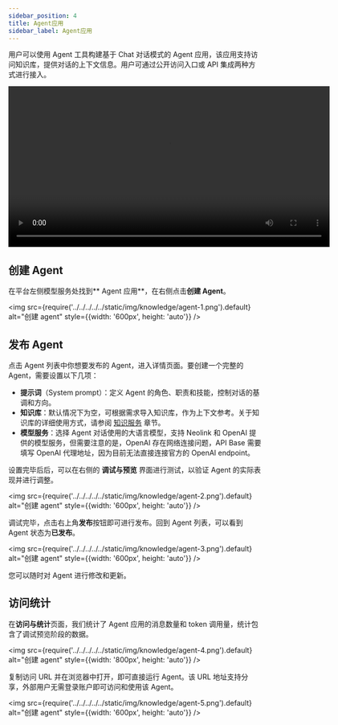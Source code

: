 ```yaml
---
sidebar_position: 4
title: Agent应用
sidebar_label: Agent应用
---
```


用户可以使用 Agent 工具构建基于 Chat 对话模式的 Agent 应用，该应用支持访问知识库，提供对话的上下文信息。用户可通过公开访问入口或 API 集成两种方式进行接入。

<video controls width="640">
  <source src="https://community-shared-data-1308875761.cos.ap-beijing.myqcloud.com/artwork/neolinkdocs/video/agent.mov" type="video/mp4">
  Your browser does not support the video tag.
</video>

## 创建 Agent

在平台左侧模型服务处找到** Agent 应用**，在右侧点击**创建 Agent**。

<img src={require('../../../../../static/img/knowledge/agent-1.png').default} alt="创建 agent" style={{width: '600px', height: 'auto'}} />

## 发布 Agent

点击 Agent 列表中你想要发布的 Agent，进入详情页面。要创建一个完整的 Agent，需要设置以下几项：

- **提示词**（System prompt）：定义 Agent 的角色、职责和技能，控制对话的基调和方向。
- **知识库**：默认情况下为空，可根据需求导入知识库，作为上下文参考。关于知识库的详细使用方式，请参阅 [知识服务](../KnowledgeBase/knowledge-service.md) 章节。
- **模型服务**：选择 Agent 对话使用的大语言模型，支持 Neolink 和 OpenAI 提供的模型服务，但需要注意的是，OpenAI 存在网络连接问题，API Base 需要填写 OpenAI 代理地址，因为目前无法直接连接官方的 OpenAI endpoint。

设置完毕后后，可以在右侧的 **调试与预览** 界面进行测试，以验证 Agent 的实际表现并进行调整。

<img src={require('../../../../../static/img/knowledge/agent-2.png').default} alt="创建 agent" style={{width: '600px', height: 'auto'}} />

调试完毕，点击右上角**发布**按钮即可进行发布。回到 Agent 列表，可以看到 Agent 状态为**已发布**。

<img src={require('../../../../../static/img/knowledge/agent-3.png').default} alt="创建 agent" style={{width: '600px', height: 'auto'}} />

您可以随时对 Agent 进行修改和更新。

## 访问统计

在**访问与统计**页面，我们统计了 Agent 应用的消息数量和 token 调用量，统计包含了调试预览阶段的数据。

<img src={require('../../../../../static/img/knowledge/agent-4.png').default} alt="创建 agent" style={{width: '800px', height: 'auto'}} />

复制访问 URL 并在浏览器中打开，即可直接运行 Agent。该 URL 地址支持分享，外部用户无需登录账户即可访问和使用该 Agent。

<img src={require('../../../../../static/img/knowledge/agent-5.png').default} alt="创建 agent" style={{width: '600px', height: 'auto'}} />
